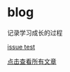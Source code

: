 # blog

记录学习成长的过程

[issue test](https://github.com/richeast/blog/issues/1)

[点击查看所有文章](https://github.com/richeast/blog/issues)
